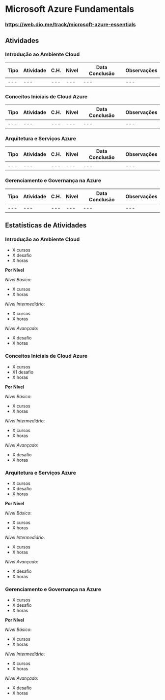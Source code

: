 # Microsoft Azure Fundamentals

### https://web.dio.me/track/microsoft-azure-essentials

## Atividades
### Introdução ao Ambiente Cloud
|Tipo|Atividade|C.H.|Nível|Data Conclusão|Observações|
|---|---|---|---|---|---|
|---|---|---|---|---|---|

### Conceitos Iniciais de Cloud Azure
|Tipo|Atividade|C.H.|Nível|Data Conclusão|Observações|
|---|---|---|---|---|---|
|---|---|---|---|---|---|

### Arquitetura e Serviços Azure
|Tipo|Atividade|C.H.|Nível|Data Conclusão|Observações|
|---|---|---|---|---|---|
|---|---|---|---|---|---|

### Gerenciamento e Governança na Azure
|Tipo|Atividade|C.H.|Nível|Data Conclusão|Observações|
|---|---|---|---|---|---|
|---|---|---|---|---|---|

## Estatísticas de Atividades
### Introdução ao Ambiente Cloud
- X cursos
- X desafio
- X horas

**Por Nível**

_Nível Básico_:
- X cursos
- X horas

_Nível Intermediário_:
- X cursos
- X horas

_Nível Avançado_:
- X desafio
- X horas

### Conceitos Iniciais de Cloud Azure
- X cursos
- X1 desafio
- X horas

**Por Nível**

_Nível Básico_:
- X cursos
- X horas

_Nível Intermediário_:
- X cursos
- X horas

_Nível Avançado_:
- X desafio
- X horas

### Arquitetura e Serviços Azure
- X cursos
- X desafio
- X horas

**Por Nível**

_Nível Básico_:
- X cursos
- X horas

_Nível Intermediário_:
- X cursos
- X horas

_Nível Avançado_:
- X desafio
- X horas

### Gerenciamento e Governança na Azure
- X cursos
- X desafio
- X horas

**Por Nível**

_Nível Básico_:
- X cursos
- X horas

_Nível Intermediário_:
- X cursos
- X horas

_Nível Avançado_:
- X desafio
- X horas